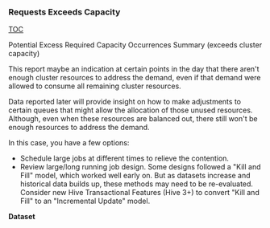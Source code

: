 ### Requests Exceeds Capacity

[TOC](#table-of-contents)

Potential Excess Required Capacity Occurrences Summary (exceeds cluster capacity)

This report maybe an indication at certain points in the day that there aren't enough cluster resources to address the demand, even if that demand were allowed to consume all remaining cluster resources.

Data reported later will provide insight on how to make adjustments to certain queues that might allow the allocation of those unused resources.  Although, even when these resources are balanced out, there still won't be enough resources to address the demand.

In this case, you have a few options:
- Schedule large jobs at different times to relieve the contention.
- Review large/long running job design.  Some designs followed a "Kill and Fill" model, which worked well early on.  But as datasets increase and historical data builds up, these methods may need to be re-evaluated.  Consider new Hive Transactional Features (Hive 3+) to convert "Kill and Fill" to an "Incremental Update" model.

**Dataset**

